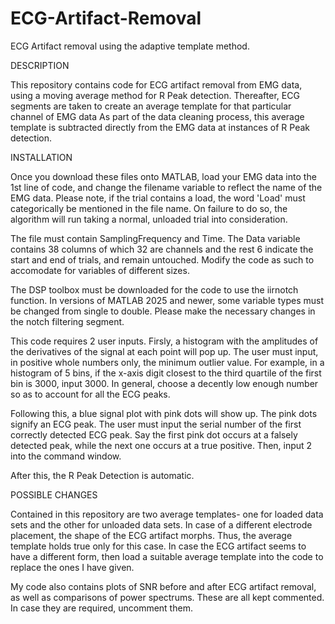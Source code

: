 # ECG-Artifact-Removal
ECG Artifact removal using the adaptive template method.

DESCRIPTION

This repository contains code for ECG artifact removal from EMG data, using a moving average method for R Peak detection.
Thereafter, ECG segments are taken to create an average template for that particular channel of EMG data
As part of the data cleaning process, this average template is subtracted directly from the EMG data at instances of R Peak detection.

INSTALLATION

Once you download these files onto MATLAB, load your EMG data into the 1st line of code, and change the filename variable
to reflect the name of the EMG data. Please note, if the trial contains a load, the word 'Load' must categorically be
mentioned in the file name. On failure to do so, the algorithm will run taking a normal, unloaded trial into consideration.

The file must contain SamplingFrequency and Time. The Data variable contains 38 columns of which 32 are channels and
the rest 6 indicate the start and end of trials, and remain untouched. Modify the code as such to accomodate for
variables of different sizes.

The DSP toolbox must be downloaded for the code to use the iirnotch function. In versions of MATLAB 2025 and newer, 
some variable types must be changed from single to double. Please make the necessary changes in the notch filtering
segment.

This code requires 2 user inputs. Firsly, a histogram with the amplitudes of the derivatives of the signal at each point
will pop up. The user must input, in positive whole numbers only, the minimum outlier value. For example, in a histogram of 
5 bins, if the x-axis digit closest to the third quartile of the first bin is 3000, input 3000. In general, choose a decently 
low enough number so as to account for all the ECG peaks.

Following this, a blue signal plot with pink dots will show up. The pink dots signify an ECG peak. The user must input 
the serial number of the first correctly detected ECG peak. Say the first pink dot occurs at a falsely detected peak, 
while the next one occurs at a true positive. Then, input 2 into the command window.

After this, the R Peak Detection is automatic.


POSSIBLE CHANGES

Contained in this repository are two average templates- one for loaded data sets and the other for unloaded data sets.
In case of a different electrode placement, the shape of the ECG artifact morphs. Thus, the average template holds true 
only for this case. In case the ECG artifact seems to have a different form, then load a suitable average template into 
the code to replace the ones I have given.

My code also contains plots of SNR before and after ECG artifact removal, as well as comparisons of power spectrums.
These are all kept commented. In case they are required, uncomment them. 
